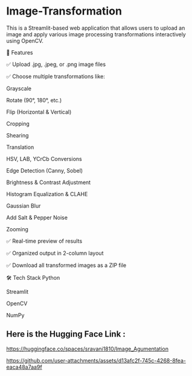# Image-Transformation

This is a Streamlit-based web application that allows users to upload an image and apply various image processing transformations interactively using OpenCV.

🚀 Features

✅ Upload .jpg, .jpeg, or .png image files

✅ Choose multiple transformations like:

Grayscale

Rotate (90°, 180°, etc.)

Flip (Horizontal & Vertical)

Cropping

Shearing

Translation

HSV, LAB, YCrCb Conversions

Edge Detection (Canny, Sobel)

Brightness & Contrast Adjustment

Histogram Equalization & CLAHE

Gaussian Blur

Add Salt & Pepper Noise

Zooming

✅ Real-time preview of results

✅ Organized output in 2-column layout

✅ Download all transformed images as a ZIP file

🛠️ Tech Stack
Python

Streamlit

OpenCV

NumPy

## Here is the Hugging Face Link :
https://huggingface.co/spaces/sravani1810/Image_Agumentation




https://github.com/user-attachments/assets/d13afc2f-745c-4268-8fea-eaca48a7aa9f

